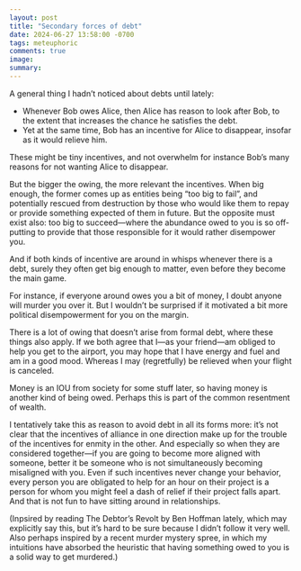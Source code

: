 ```yaml
---
layout: post
title: "Secondary forces of debt"
date: 2024-06-27 13:58:00 -0700
tags: meteuphoric
comments: true
image: 
summary: 
---
```


A general thing I hadn’t noticed about debts until lately:

* Whenever Bob owes Alice, then Alice has reason to look after Bob, to the extent that increases the chance he satisfies the debt.
* Yet at the same time, Bob has an incentive for Alice to disappear, insofar as it would relieve him.

These might be tiny incentives, and not overwhelm for instance Bob’s many reasons for not wanting Alice to disappear. <!--ex-->

But the bigger the owing, the more relevant the incentives. When big enough, the former comes up as entities being “too big to fail”, and potentially rescued from destruction by those who would like them to repay or provide something expected of them in future. But the opposite must exist also: too big to succeed—where the abundance owed to you is so off-putting to provide that those responsible for it would rather disempower you. 

And if both kinds of incentive are around in whisps whenever there is a debt, surely they often get big enough to matter, even before they become the main game. 

For instance, if everyone around owes you a bit of money, I doubt anyone will murder you over it. But I wouldn’t be surprised if it motivated a bit more political disempowerment for you on the margin.

There is a lot of owing that doesn’t arise from formal debt, where these things also apply. If we both agree that I—as your friend—am obliged to help you get to the airport, you may hope that I have energy and fuel and am in a good mood. Whereas I may (regretfully) be relieved when your flight is canceled.

Money is an IOU from society for some stuff later, so having money is another kind of being owed. Perhaps this is part of the common resentment of wealth.

I tentatively take this as reason to avoid debt in all its forms more: it’s not clear that the incentives of alliance in one direction make up for the trouble of the incentives for enmity in the other. And especially so when they are considered together—if you are going to become more aligned with someone, better it be someone who is not simultaneously becoming misaligned with you. Even if such incentives never change your behavior, every person you are obligated to help for an hour on their project is a person for whom you might feel a dash of relief if their project falls apart. And that is not fun to have sitting around in relationships. 

(Inpsired by reading The Debtor’s Revolt by Ben Hoffman lately, which may explicitly say this, but it’s hard to be sure because I didn’t follow it very well. Also perhaps inspired by a recent murder mystery spree, in which my intuitions have absorbed the heuristic that having something owed to you is a solid way to get murdered.)